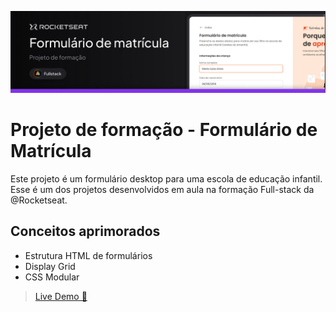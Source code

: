 ![Formulário de Matrícula](assets/github-header.jpg)

# Projeto de formação - Formulário de Matrícula

Este projeto é um formulário desktop para uma escola de educação infantil. Esse é um dos projetos desenvolvidos em aula na formação Full-stack da @Rocketseat.

## Conceitos aprimorados

- Estrutura HTML de formulários
- Display Grid
- CSS Modular
  
> [Live Demo 🚀](https://santos-vinicius.github.io/form-matricula/)
